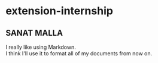 # extension-internship
## SANAT MALLA
I really like using Markdown.\
I think I'll use it to format all of my documents from now on.
